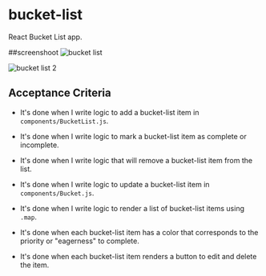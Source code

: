 # bucket-list
React Bucket List app.

##screenshoot
![bucket list](https://user-images.githubusercontent.com/65136237/138016969-651d10da-b2d9-4ebf-84a4-d0d267d4458f.PNG)

![bucket list 2](https://user-images.githubusercontent.com/65136237/138016990-4f0064cb-6033-45af-823a-402b6493237c.PNG)

## Acceptance Criteria

* It's done when I write logic to add a bucket-list item in `components/BucketList.js`.

* It's done when I write logic to mark a bucket-list item as complete or incomplete.

* It's done when I write logic that will remove a bucket-list item from the list.

* It's done when I write logic to update a bucket-list item in `components/Bucket.js`.

* It's done when I write logic to render a list of bucket-list items using `.map`.

* It's done when each bucket-list item has a color that corresponds to the priority or "eagerness" to complete.

* It's done when each bucket-list item renders a button to edit and delete the item.  

